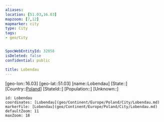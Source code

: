 ```yaml
---
aliases: 
location: [51.03,16.03]
mapzoom: [7,12] 
mapmarker: city 
type: City
tags:
- geo/City


SpocWebEntityId: 32058
isDeleted: false
confidential: public

title: Lobendau
---
```

[geo-lon::16.03]
[geo-lat::51.03]
[name::Lobendau]
[State::]
[Country::[Poland](geo/Continent/Europe/Poland.md)]
[StateId::]
[Population::]
[Unknown::]


```leaflet
id: Lobendau
coordinates: [Lobendau](geo/Continent/Europe/Poland/City/Lobendau.md)
markerFile: [Lobendau](geo/Continent/Europe/Poland/City/Lobendau.md)
defaultZoom: 11 
maxZoom: 18
```


